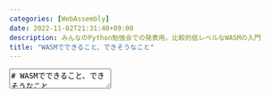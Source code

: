 ```yaml
---
categories: [WebAssembly]
date: 2022-11-02T21:31:40+09:00
description: みんなのPython勉強会での発表用。比較的低レベルなWASMの入門
title: "WASMでできること、できそうなこと"
---
```

<textarea data-markdown
    data-separator="\n===\n"
    data-vertical="\n---\n"
    data-notes="^Note:">
# WASMでできること、できそうなこと
----------------------

[みんなのPython勉強会#87 - connpass](https://startpython.connpass.com/event/263565/)

<!-- .slide: class="center" -->
===
# About Me
---------
![κeenのアイコン](/images/kappa2_vest.png) <!-- .element: style="position:absolute;right:0;z-index:-1" width="20%" -->

* κeen
* [@blackenedgold](https://twitter.com/blackenedgold)
* [Idein Inc.](https://idein.jp/)のエンジニア
* Lisp, ML, Rust, Idrisあたりを書きます
* WASM関連プロジェクト: [WebML](https://github.com/KeenS/webml)、[WebAssembler-rs](https://github.com/KeenS/WebAssembler-rs)


===
# WebAssemblyってよく聞くけど何？
------------------------------

* ブラウザで(も)動くアセンブリっぽいもの
* バイナリ
* 機械語ではなく、バイナリなだけ(≠アセンブリ)
  + 特定のマシンに依存しない
  + 低レベル
  + JSより幾分か高速(JSも結構速いよ)

===
# 論よりコード
-------------

```
0000000 060400 066563 000001 000000 003001 060001 077401 077401
0000020 001003 000001 003407 001401 072563 000155 005000 000447
0000040 000445 077402 040002 040003 000040 000440 006514 020001
0000060 020002 065001 001041 000440 000501 020552 006001 005400
0000100 005400 001040 005417
0000106
```

===
# 論よりコード
------

```lisp
;; hello.wat
(module
  (func $sum (param $n i32) (result i32)
    (local $i i32) (local $sum i32)
    (block $exit
      (loop $loop
        (br_if $exit (i32.le_s (local.get $n) (local.get $i)))
        (local.set $sum (i32.add (local.get $sum) (local.get $i)))
        (local.set $i (i32.add (local.get $i) (i32.const 1)))
        (br $loop)))
    (return (local.get $sum)))
  (export "sum" (func $sum)))
```

===
# WATのコンパイル
------------------

* ※基本は手書きするもんじゃない
* WAT = WASMのテキストフォーマット
  + ブラウザでは使えない
  + アセンブラとかのツール向け

```shell
$ wasm-rs -o out.wasm hello.wat
```

この `out.wasm` をブラウザで `fetch` したりしてロードする

===
# WASMの実行
------------

バイナリをロードしてコンパイルすると関数が参照できるのでJSから呼ぶ

```js
// ロード
const response = await fetch('out.wasm');
const bytes = await response.arrayBuffer();
// コンパイル
const results = await WebAssembly.instantiate(bytes, {});
// 実行
console.log(results.instance.exports.sum(10));
```

→ [デモ](https://github.com/KeenS/wasm-hello-demo)

===
# WASMの目的
------------

* Cからコンパイルできる、ロードが高速、実行が高速の3拍子
  + C→JSの変換は以前からemscriptenというのがあった
  + 高速な実行は以前からasm.jsというのがあった
  + ロードの遅さが課題だった
* WASMの当初の目標は **ロード** が高速
* WASMはJSを置き換えるもの **ではない**
  + Cのライブラリをブラウザで動かすなどの用途
* 基本はJSよりできることが少ない
  + (最近は色々機能が増えてきている)

===

# 言語としての(現在の)WASM
-----------------

* 整数や浮動小数点数など基本的な型のみ
  + オブジェクトや文字列などはない
* スタック型の実行モデル
* ローカル変数、ループや関数呼出がある
* 単体ではブラウザに作用できない
  + `console.log` とかも呼べない
* 人間が手で書くには厳しい
  + コンパイラなどで生成

===
# WASMとブラウザの相互連携
-------------------------

* JS APIでWASMをコンパイルしたり実行したりできる
  + コンパイルはバイナリ→機械語
* JSとWASM間で関数の相互呼出ができる
  + `console.log` とかをWASMにインポートもできる
* JSからWASMのメモリを操作できる
  + 文字列などのやりとりはこれを使ってやる
  + オブジェクトもJSONシリアライズして文字列としてやりとり

===

# console.logをwasmから呼ぶ
---------------------------
→[デモ](https://github.com/KeenS/wasm-hello-demo)

WASM
```lisp
(module
  ; "console" の "log" をインポートする
  (import "console" "log" (func $log (param i32)))
  (func $print-log (param $n i32)
    ; logを呼び出す
    (call $log (i32.const 10)))
  (export "printLog" (func $print-log)))
```
JS
```js
const response = await fetch('log.wasm');
const bytes = await response.arrayBuffer();
// instanciateするときに"console"の"log"を渡す
const results = await WebAssembly.instantiate(bytes, {
    "console": {
        "log": (i) => console.log(i)
    }
});
results.instance.exports.printLog();
```

===
# WASMでできないこと
-------------------

* WASMの外部への作用が基本できない
  + DOM操作
  + HTTP操作
  + etc...
* ブラウザっぽいことやるにはJSとの連携が必須
  + 逆に、連携してしまえばできる
  + 連携コストはあるので不向きな用途もある
    - 例: ReactをWASMで書き直しても遅くなるだけ

===
# WASMの利用例
--------------

* (教育用に)PostgreSQLをブラウザで[動かす](https://supabase.com/blog/postgres-wasm)
  + Cで書いたプロダクトを動かせる
* Google meet
  + 使ってるらしい(多分映像処理とかその辺)
  + ブラウザで重い処理が動く
* Unityなど
  + Unityから出力したゲームみたいにロードが重いゲームが軽くなる

===
# (オフトピ)Web外WASM
-----------

* WASMは単体ではブラウザと密結合してないのでブラウザ外でも使える
* プラグインとかそういうった仕組みに向いてる
  + 素のままでは外界に作用できないので安全性が高い
  + 外部から関数を与えられるので簡単にカスタマイズできる
* 参考: https://logmi.jp/tech/articles/324956

===
# PythonがWebで動く？
--------------------

* Q: (Cで書かれた)Python処理系ってブラウザで動かせる？
* A: 動かせるけどアプリケーション作るのには便利じゃないよ
  + 実際、[Pyodide](https://pyodide.org/en/stable/)というプロジェクトはある
  + Webページにしては起動が遅い
    - ランタイムとか標準ライブラリとか一式をロードしないといけない
  + → 学習用に動かすとかの限定的な用途

===
# WASMで動かせる言語
-------------------

* Q: 逆にブラウザで動かすのに向いた言語は？
* A: いくつか満たしてほしい条件がある
  + 事前コンパイル
  + ランタイムが軽い
    - GCはない方がいい
    - 標準ライブラリも省きたい
  + クロスコンパイルが簡単

===
# WASMで動かせる言語
-------------------

* 今のところRustが有力候補
  + ✅事前コンパイル
  + ✅GCはない
  + ✅標準ライブラリを省ける
  + ✅WASM向けのクロスコンパイルサポートが充実
* C/C++と違ってメモリ安全なのでアプリケーションを書くのに向いてる
  + とはいえC/C++は既存のライブラリをブラウザで動かす用途で重要

===
# Rust on Web
-------------

[ドキュメント](https://rustwasm.github.io/wasm-bindgen/examples/fetch.html)

```rust
let mut opts = RequestInit::new();
opts.method("GET");
opts.mode(RequestMode::Cors);

let url = format!("https://api.github.com/repos/{}/branches/master", repo);

let request = Request::new_with_str_and_init(&url, &opts)?;

request
    .headers()
    .set("Accept", "application/vnd.github.v3+json")?;
```


===
# WASM = Rust?
------------

* Q: WASM使ってブラウザでコードを動かすのにRustは必須？
* A: 難しいところ
  + 今のところお勧めできる選択肢がRustくらいしかない
    - Unityとかツールから出力するならまた話は別
  + ツールの充実やWASMの進化で状況変わるかも

===
# WASMの発展
------------

* ちょくちょく「今のところは」とか出てきたやつ。
* WASMは最低限の機能(MVP)から[proposals](https://github.com/WebAssembly/proposals)という形でインクリメンタルに拡張していっている
* パフォーマンスのためのものやWAMSでできることを増やすものなど様々

===
# 注目のProposals
-----------------

* [SIMD](https://github.com/webassembly/simd)(標準化済み)
  + CPUの並列演算命令を使って高速化できる
* [ガベージコレクション](https://github.com/WebAssembly/gc)
  + ブラウザ側でGCの仕組みを提供することでGC有りの言語も使いやすくなる
* [例外ハンドリング](https://github.com/WebAssembly/exception-handling)
  + 特殊な操作である例外の送出とハンドリングをサポート
* → 将来もっと色々な言語を動かせるようになるかも？

===
# まとめ
---------

* WASMはブラウザで動く第二の言語だよ
  + 手で書くものではなくて他の言語からコンパイルされるよ
  + JSを置き換えるのではなく相補的なものだよ
* JSより速く動くけどユーザとのやりとりはJSに依存するよ
* 今のところRust経由で使うのが有力な手段だよ
* 今後の発展にも期待

</textarea>

